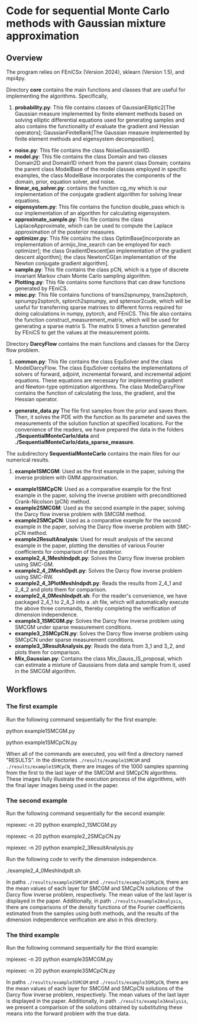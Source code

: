 # Code for sequential Monte Carlo methods with Gaussian mixture approximation

## Overview

The program relies on FEniCSx (Version 2024), sklearn (Version 1.5), and mpi4py. 

Directory **core** contains the main functions and classes that are useful for implementing the algorithms. Specifically,

1. **probability.py**: This file contains classes of GaussianElliptic2[The Gaussian measure implemented by finite element methods based on solving elliptic differential equations used for generating samples and also contains the functionality of evaluate the gradient and Hessian operators];
GaussianFiniteRank[The Gaussian measure implemented by finite element methods and eigensystem decomposition].
- **noise.py**: This file contains the class NoiseGaussianIID.
- **model.py**: This file contains the class Domain and two classes Domain2D and Domain1D inherit from the parent class Domain; contains the parent class ModelBase of the model classes employed in specific examples, the class ModelBase incorporates the components of the domain, prior, equation solver, and noise. 
- **linear_eq_solver.py**: contains the function cg_my which is our implementation of the conjugate gradient algorithm for solving linear equations. 
- **eigensystem.py**: This file contains the function double_pass which is our implementation of an algorithm for calculating eigensystem. 
- **approximate_sample.py**: This file contains the class LaplaceApproximate, which can be used to compute the Laplace approximation of the posterior measures. 
- **optimizer.py**: This file contains the class OptimBase[incorporate an implementation of armijo_line_search can be employed for each optimizer]; the class GradientDescent[an implementation of the gradient descent algorithm]; the class NewtonCG[an implementation of the Newton conjugate gradient algorithm]. 
- **sample.py**: This file contains the class pCN, which is a type of discrete invariant Markov chain Monte Carlo sampling algorithm. 
- **Plotting.py**: This file contains some functions that can draw functions generated by FEniCS. 
- **misc.py**: This file contains functions of trans2spnumpy, trans2sptorch, spnumpy2sptorch, sptorch2spnumpy, and sptensor2cude, which will be useful for transferring sparse matrixes to different forms required for doing calculations in numpy, pytorch, and FEniCS. This file also contains the function construct_measurement_matrix, which will be used for generating a sparse matrix S. The matrix S times a function generated by FEniCS to get the values at the measurement points.

Directory **DarcyFlow** contains the main functions and classes for the Darcy flow problem.

1. **common.py**: This file contains the class EquSolver and the class ModelDarcyFlow. The class EquSolver contains the implementations of solvers of forward, adjoint, incremental forward, and incremental adjoint equations. These equations are necessary for implementing gradient and Newton-type optimization algorithms. The class ModelDarcyFlow contains the function of calculating the loss, the gradient, and the Hessian operator.
- **generate_data.py** The file first samples from the prior and saves them. Then, it solves the PDE with the function as its parameter and saves the measurements of the solution function at specified locations. For the convenience of the readers, we have prepared the data in the folders **./SequentialMonteCarlo/data** and **./SequentialMonteCarlo/data_sparse_measure**.



The subdirectory **SequentialMonteCarlo** contains the main files for our numerical results.

1. **example1SMCGM**: Used as the first example in the paper, solving the inverse problem with GMM approximation.
- **example1SMCpCN**: Used as a comparative example for the first example in the paper, solving the inverse problem with preconditioned Crank-Nicolson (pCN) method.
- **example2SMCGM**: Used as the second example in the paper, solving the Darcy flow inverse problem with SMCGM method.
- **example2SMCpCN**: Used as a comparative example for the second example in the paper, solving the Darcy flow inverse problem with SMC-pCN method.
- **example2ResultAnalysis**: Used for result analysis of the second example in the paper, plotting the densities of various Fourier coefficients for comparison of the posterior.
- **example2\_4\_1MeshIndpdt.py**: Solves the Darcy flow inverse problem using SMC-GM.
- **example2\_4\_2MeshDpdt.py**: Solves the Darcy flow inverse problem using SMC-RW.
- **example2\_4\_3PlotMeshIndpdt.py**: Reads the results from 2\_4\_1 and 2\_4\_2 and plots them for comparison.
- **example2\_4\_0MeshIndpdt.sh**: For the reader's convenience, we have packaged 2\_4\_1 to 2\_4\_3 into a .sh file, which will automatically execute the above three commands, thereby completing the verification of dimension independence.
- **example3\_1SMCGM.py**: Solves the Darcy flow inverse problem using SMCGM under sparse measurement conditions.
- **example3\_2SMCpCN.py**: Solves the Darcy flow inverse problem using SMCpCN under sparse measurement conditions.
- **example3\_3ResultAnalysis.py**: Reads the data from 3\_1 and 3\_2, and plots them for comparison.
- **Mix\_Gaussian.py**: Contains the class Mix\_Gauss\_IS\_proposal, which can estimate a mixture of Gaussians from data and sample from it, used in the SMCGM algorithm.

## Workflows
### The first example
Run the following command sequentially for the first example:

python example1SMCGM.py

python example1SMCpCN.py

When all of the commands are executed, you will find a directory named "RESULTS". In the directories `./results/example1SMCGM` and `./results/example1SMCpCN`, there are images of the 1000 samples spanning from the first to the last layer of the SMCGM and SMCpCN algorithms. These images fully illustrate the execution process of the algorithms, with the final layer images being used in the paper.
### The second example
Run the following command sequentially for the second example:

mpiexec -n 20 python example2_1SMCGM.py

mpiexec -n 20 python example2_2SMCpCN.py

mpiexec -n 20 python example2_3ResultAnalysis.py

Run the following code to verify the dimension independence.

./example2_4_0MeshIndpdt.sh

In paths `./results/example2SMCGM` and `./results/example2SMCpCN`, there are the mean values of each layer for SMCGM and SMCpCN solutions of the Darcy flow inverse problem, respectively. The mean value of the last layer is displayed in the paper. Additionally, in path `./results/example2Analysis`, there are comparisons of the density functions of the Fourier coefficients estimated from the samples using both methods, and the results of the dimension independence verification are also in this directory.


### The third example
Run the following command sequentially for the third example:

mpiexec -n 20 python example3SMCGM.py

mpiexec -n 20 python example3SMCpCN.py

In paths `./results/example3SMCGM` and `./results/example3SMCpCN`, there are the mean values of each layer for SMCGM and SMCpCN solutions of the Darcy flow inverse problem, respectively. The mean values of the last layer is displayed in the paper. Additionally, in path `./results/example3Analysis`, we present a comparison of the solutions obtained by substituting these means into the forward problem with the true data.



